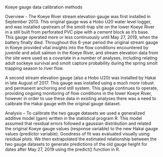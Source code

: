 Koeye gauge data calibration methods 

Overview - 
The Koeye River stream elevation gauge was first installed in September 2013. This original gauge was a Hobo U20 water level logger, and was installed upstream of the smolt-trap site on the lower Koeye River in a still built from perforated PVC pipe with a cement block as it’s base. This gauge operated more or less continuously until May 27, 2019, when the battery finally died. Throughout this 6-year period the original stream gauge in Koeye provided vital insights into the flow conditions encountered by juvenile and adult salmon in the Koeye River, and stream elevation data from the site were used as a covariate in a number of analyses, including relating adult sockeye survival and smolt capture probability during the spring smolt trapping season to river flow. 

A second stream elevation gauge (also a Hobo U20) was installed by Hakai in late August of 2017. This gauge was installed using a much more robust and permanent anchoring and still system. This gauge continues to operate, providing ongoing monitoring of flow conditions in the lower Koeye River, however in order to use these data in existing analyses there was a need to calibrate the Hakai gauge with the original gauge dataset. 

Analysis – 
To calibrate the two gauge datasets we used a generalized additive model (gam) written in the statistical program R. This model assumed that residual errors followed a gaussian distribution and related the original Koeye gauge values (response variable) to the new Hakai gauge values (predictor variable). Goodness of fit was evaluated visually using residual plots. We then extrapolated the estimated relationship between the two gauge datasets to generate predictions of the old gauge height for dates after May 27, 2019 using the predict() function in R. 

